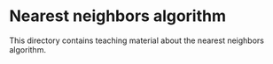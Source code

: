 # Nearest neighbors algorithm

This directory contains teaching material about the nearest neighbors algorithm.
